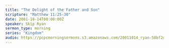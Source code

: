 ```yaml
---
title: "The Delight of the Father and Son"
scripture: "Matthew 11:25-30"
date: 2001-10-14T00:00:00Z
speaker: Skip Ryan
sermon_type: morning
series: "Kingdom"
audio: https://pcpcmorningsermons.s3.amazonaws.com/20011014_ryan-58bf2d2abf834.mp3 
---
```




